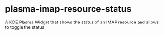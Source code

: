 plasma-imap-resource-status
===========================

A KDE Plasma Widget that shows the status of an IMAP resource and allows to toggle the status